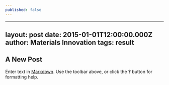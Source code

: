 ```yaml
---
published: false
---
```


---
layout: post
date: 2015-01-01T12:00:00.000Z
author: Materials Innovation
tags: result
---

## A New Post

Enter text in [Markdown](http://daringfireball.net/projects/markdown/). Use the toolbar above, or click the **?** button for formatting help.
